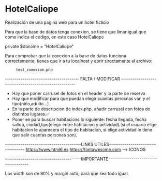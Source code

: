# HotelCaliope
Realización de una pagina web para un hotel ficticio

Para que la base de datos tenga conexion, se tiene que llmar igual que como indica el codigo, en este caso HotelCaliope

private $dbname = "HotelCaliope"

Para comprobar que la conexion a la base de datos funciona correctamente, tienes que ir a tu localhost y abrir sirectamente el archivo:

         test_conexion.php

-------------------------------------- FALTA / MODIFICAR ------------------------------------------------------

- Hay que poner carrusel de fotos en el header y la parte de reserva
- Hay que modificar para que puedan elegir cuantas perosnas van y el tipo(niño,adulto...)
- En la parte de descripcion de index.php, añadir carrusel con fotos de distintos lugares.✅
- Poner en para buscar habitacions lo siguiente: fecha llegada, fecha salida, ciudad,tipo(elegir entre habitacion y actividad).(si el usuario elige habitacion le       aparecera el tipo de habitacion, si elige actividad le tiene que salir cuantas personas son).










---------------------------------------LINKS UTILES----------------------------------
https://www.html6.es
https://fontawesome.com --> ICONOS

---------------------------------------IMPORTANTE-------------------------------------

Los width son de 80% y margin auto, para que sea todo igual.





